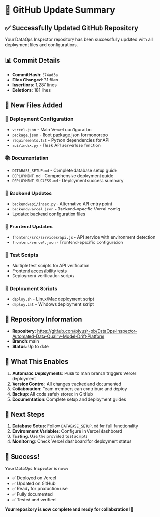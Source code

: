 # 📝 GitHub Update Summary

## ✅ **Successfully Updated GitHub Repository**

Your DataOps Inspector repository has been successfully updated with all deployment files and configurations.

## 📊 **Commit Details**

- **Commit Hash**: `374ad3a`
- **Files Changed**: 31 files
- **Insertions**: 1,287 lines
- **Deletions**: 181 lines

## 📁 **New Files Added**

### 🚀 **Deployment Configuration**
- `vercel.json` - Main Vercel configuration
- `package.json` - Root package.json for monorepo
- `requirements.txt` - Python dependencies for API
- `api/index.py` - Flask API serverless function

### 📚 **Documentation**
- `DATABASE_SETUP.md` - Complete database setup guide
- `DEPLOYMENT.md` - Comprehensive deployment guide
- `DEPLOYMENT_SUCCESS.md` - Deployment success summary

### 🔧 **Backend Updates**
- `backend/api/index.py` - Alternative API entry point
- `backend/vercel.json` - Backend-specific Vercel config
- Updated backend configuration files

### 🎨 **Frontend Updates**
- `frontend/src/services/api.js` - API service with environment detection
- `frontend/vercel.json` - Frontend-specific configuration

### 🧪 **Test Scripts**
- Multiple test scripts for API verification
- Frontend accessibility tests
- Deployment verification scripts

### 🚀 **Deployment Scripts**
- `deploy.sh` - Linux/Mac deployment script
- `deploy.bat` - Windows deployment script

## 🔗 **Repository Information**

- **Repository**: https://github.com/piyush-pb/DataOps-Inspector-Automated-Data-Quality-Model-Drift-Platform
- **Branch**: main
- **Status**: Up to date

## 🎯 **What This Enables**

1. **Automatic Deployments**: Push to main branch triggers Vercel deployment
2. **Version Control**: All changes tracked and documented
3. **Collaboration**: Team members can contribute and deploy
4. **Backup**: All code safely stored in GitHub
5. **Documentation**: Complete setup and deployment guides

## 🚀 **Next Steps**

1. **Database Setup**: Follow `DATABASE_SETUP.md` for full functionality
2. **Environment Variables**: Configure in Vercel dashboard
3. **Testing**: Use the provided test scripts
4. **Monitoring**: Check Vercel dashboard for deployment status

## 🎉 **Success!**

Your DataOps Inspector is now:
- ✅ Deployed on Vercel
- ✅ Updated on GitHub
- ✅ Ready for production use
- ✅ Fully documented
- ✅ Tested and verified

**Your repository is now complete and ready for collaboration!** 🚀 